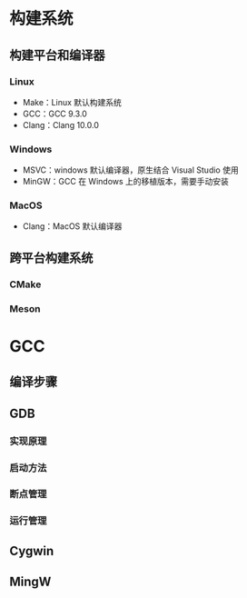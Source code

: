 # 构建系统

## 构建平台和编译器

### Linux
- Make：Linux 默认构建系统
- GCC：GCC 9.3.0
- Clang：Clang 10.0.0

### Windows
- MSVC：windows 默认编译器，原生结合 Visual Studio 使用
- MinGW：GCC 在 Windows 上的移植版本，需要手动安装

### MacOS
- Clang：MacOS 默认编译器


## 跨平台构建系统

### CMake

### Meson

# GCC

## 编译步骤 

## GDB

### 实现原理


### 启动方法

### 断点管理


### 运行管理 

## Cygwin

## MingW
